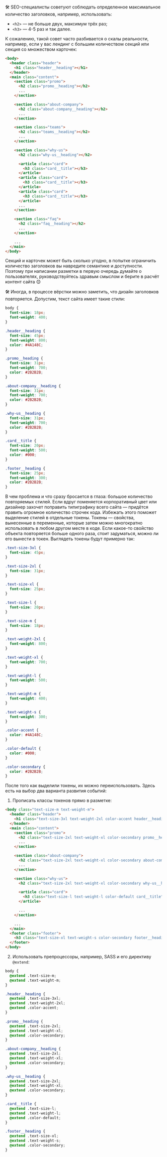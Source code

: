 🛠 SEO-специалисты советуют соблюдать определенное максимальное количество заголовков, например, использовать:
- `<h2>` — не больше двух, максимум трёх раз;
- `<h3>` — 4-5 раз и так далее.

К сожалению, такой совет часто разбивается о скалы реальности, например, если у вас лендинг с большим количеством секций или секция со множеством карточек:

```html
<body>
  <header class="header">
    <h1 class="header__heading"></h1>
  </header>
  <main class="content">
    <section class="promo">
      <h2 class="promo__heading"></h2>
      ...
    </section>

    <section class="about-company">
      <h2 class="about-company__heading"></h2>
      ...
    </section>

    <section class="teams">
      <h2 class="teams__heading"></h2>
      ...
    </section>

    <section class="why-us">
      <h2 class="why-us__heading"></h2>

      <article class="card">
        <h3 class="card__title"></h3>
      </article>
      <article class="card">
        <h3 class="card__title"></h3>
      </article>
      <article class="card">
        <h3 class="card__title"></h3>
      </article>
      ...
    </section>

    <section class="faq">
      <h2 class="faq__heading"></h2>
      ...
    </section>

    ...
  </main>
</body>
```

Секций и карточек может быть сколько угодно, в попытке ограничить количество заголовков вы навредите семантике и доступности. Поэтому при написании разметки в первую очередь думайте о пользователях, руководствуйтесь здравым смыслом и берите в расчёт контент сайта 😊

🛠 Иногда, в процессе вёрстки можно заметить, что дизайн заголовков повторяется. Допустим, текст сайта имеет такие стили:

```css
body {
  font-size: 18px;
  font-weight: 400;
}

.header__heading {
  font-size: 45px;
  font-weight: 800;
  color: #4A148C;
}

.promo__heading {
  font-size: 31px;
  font-weight: 700;
  color: #2B2B2B;
}

.about-company__heading {
  font-size: 31px;
  font-weight: 700;
  color: #2B2B2B;
}

.why-us__heading {
  font-size: 31px;
  font-weight: 700;
  color: #2B2B2B;
}

.card__title {
  font-size: 20px;
  font-weight: 500;
  color: #000;
}

.footer__heading {
  font-size: 25px;
  font-weight: 300;
  color: #2B2B2B;
}
```

В чем проблема и что сразу бросается в глаза: большое количество повторяемых стилей. Если вдруг поменяется корпоративный цвет или дизайнер захочет поправить типиграфику всего сайта — придётся править огромное количество строчек кода. Избежать этого поможет выделение стилей в отдельные токены. Токены — свойства, вынесенные в переменные, которые затем можно многократно использовать в любом другом месте в коде. Если какое-то свойство объекта повторяется больше одного раза, стоит задуматься, можно ли его вынести в токен. Выглядеть токены будут примерно так:

```css
.text-size-3xl {
  font-size: 45px;
}

.text-size-2xl {
  font-size: 31px;
}

.text-size-xl {
  font-size: 25px;
}

.text-size-l {
  font-size: 20px;
}

.text-size-m {
  font-size: 18px;
}

.text-weight-2xl {
  font-weight: 800;
}

.text-weight-xl {
  font-weight: 700;
}

.text-weight-l {
  font-weight: 500;
}

.text-weight-m {
  font-weight: 400;
}

.text-weight-s {
  font-weight: 300;
}

.color-accent {
  color: #4A148C;
}

.color-default {
  color: #000;
}

.color-secondary {
  color: #2B2B2B;
}
```

После того как выделили токены, их можно переиспользовать. Здесь есть на выбор два варианта развития событий:
1. Прописать классы токенов прямо в разметке:

```html
<body class="text-size-m text-weight-m">
  <header class="header">
    <h1 class="text-size-3xl text-weight-2xl color-accent header__heading"></h1>
  </header>
  <main class="content">
    <section class="promo">
      <h2 class="text-size-2xl text-weight-xl color-secondary promo__heading"></h2>
      ...
    </section>

    <section class="about-company">
      <h2 class="text-size-2xl text-weight-xl color-secondary about-company__heading"></h2>
      ...
    </section>

    <section class="why-us">
      <h2 class="text-size-2xl text-weight-xl color-secondary why-us__heading"></h2>

      <article class="card">
        <h3 class="text-size-l text-weight-l color-default card__title"></h3>
      </article>

      ...
    </section>

    ...
  </main>
  <footer class="footer">
    <h3 class="text-size-xl text-weight-s color-secondary footer__heading"></h3>
  </footer>
</body>
```

2. Использовать препроцессоры, например, SASS и его директиву `@extend`:

```css
body {
  @extend .text-size-m;
  @extend .text-weight-m;
}

.header__heading {
  @extend .text-size-3xl;
  @extend .text-weight-2xl;
  @extend .color-accent;
}

.promo__heading {
  @extend .text-size-2xl;
  @extend .text-weight-xl;
  @extend .color-secondary;
}

.about-company__heading {
  @extend .text-size-2xl;
  @extend .text-weight-xl;
  @extend .color-secondary;
}

.why-us__heading {
  @extend .text-size-2xl;
  @extend .text-weight-xl;
  @extend .color-secondary;
}

.card__title {
  @extend .text-size-l;
  @extend .text-weight-l;
  @extend .color-default;
}

.footer__heading {
  @extend .text-size-xl;
  @extend .text-weight-s;
  @extend .color-secondary;
}
```
